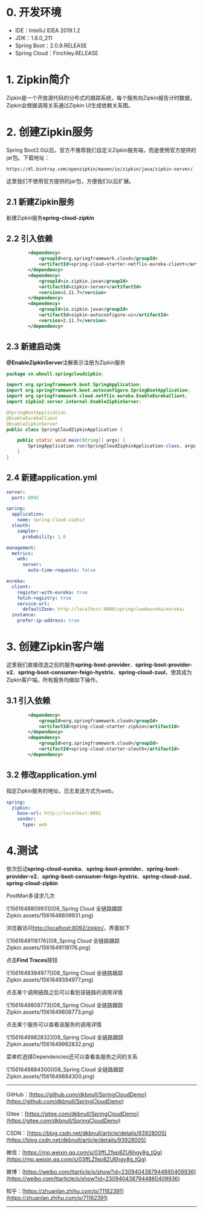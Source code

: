 # 0. 开发环境

- IDE：IntelliJ IDEA 2019.1.2
- JDK：1.8.0_211
- Spring Boot：2.0.9.RELEASE
- Spring Cloud：Finchley.RELEASE

# 1. Zipkin简介

Zipkin是一个开放源代码的分布式的跟踪系统，每个服务向Zipkin报告计时数据，Zipkin会根据调用关系通过Zipkin UI生成依赖关系图。

# 2. 创建Zipkin服务

Spring Boot2.0以后，官方不推荐我们自定义Zipkin服务端，而是使用官方提供的jar包。下载地址：

`https://dl.bintray.com/openzipkin/maven/io/zipkin/java/zipkin-server/`

这里我们不使用官方提供的jar包，方便我们以后扩展。

## 2.1 新建Zipkin服务

新建Zipkin服务**spring-cloud-zipkin**

## 2.2 引入依赖

~~~xml
        <dependency>
            <groupId>org.springframework.cloud</groupId>
            <artifactId>spring-cloud-starter-netflix-eureka-client</artifactId>
        </dependency>
        <dependency>
            <groupId>io.zipkin.java</groupId>
            <artifactId>zipkin-server</artifactId>
            <version>2.11.7</version>
        </dependency>
        <dependency>
            <groupId>io.zipkin.java</groupId>
            <artifactId>zipkin-autoconfigure-ui</artifactId>
            <version>2.11.7</version>
        </dependency>
~~~

## 2.3 新建启动类

**@EnableZipkinServer**注解表示注册为Zipkin服务

~~~java
package cn.wbnull.springcloudzipkin;

import org.springframework.boot.SpringApplication;
import org.springframework.boot.autoconfigure.SpringBootApplication;
import org.springframework.cloud.netflix.eureka.EnableEurekaClient;
import zipkin2.server.internal.EnableZipkinServer;

@SpringBootApplication
@EnableEurekaClient
@EnableZipkinServer
public class SpringCloudZipkinApplication {

    public static void main(String[] args) {
        SpringApplication.run(SpringCloudZipkinApplication.class, args);
    }
}
~~~

## 2.4 新建application.yml

~~~yml
server:
  port: 8092

spring:
  application:
    name: spring-cloud-zipkin
  sleuth:
    sampler:
      probability: 1.0

management:
  metrics:
    web:
      server:
        auto-time-requests: false

eureka:
  client:
    register-with-eureka: true
    fetch-registry: true
    service-url:
      defaultZone: http://localhost:8090/springcloudeureka/eureka/
  instance:
    prefer-ip-address: true
~~~

# 3. 创建Zipkin客户端

这里我们直接改造之前的服务**spring-boot-provider**、**spring-boot-provider-v2**、**spring-boot-consumer-feign-hystrix**、**spring-cloud-zuul**，使其成为Zipkin客户端。所有服务均做如下操作。

## 3.1 引入依赖

~~~xml
        <dependency>
            <groupId>org.springframework.cloud</groupId>
            <artifactId>spring-cloud-starter-zipkin</artifactId>
        </dependency>
        <dependency>
            <groupId>org.springframework.cloud</groupId>
            <artifactId>spring-cloud-starter-sleuth</artifactId>
        </dependency>
~~~

## 3.2 修改application.yml

指定Zipkin服务的地址，日志发送方式为web。

~~~yml
spring:
  zipkin:
    base-url: http://localhost:8092
    sender:
      type: web
~~~

# 4.测试

依次启动**spring-cloud-eureka**、**spring-boot-provider**、**spring-boot-provider-v2**、**spring-boot-consumer-feign-hystrix**、**spring-cloud-zuul**、**spring-cloud-zipkin**

PostMan多请求几次

![1561648809931](08_Spring Cloud 全链路跟踪 Zipkin.assets/1561648809931.png)

浏览器访问<http://localhost:8092/zipkin/>，界面如下

![1561649118176](08_Spring Cloud 全链路跟踪 Zipkin.assets/1561649118176.png)

点击**Find Traces**按钮

![1561649394977](08_Spring Cloud 全链路跟踪 Zipkin.assets/1561649394977.png)

点击某个调用链路之后可以看到该链路的调用详情

![1561649808773](08_Spring Cloud 全链路跟踪 Zipkin.assets/1561649808773.png)

点击某个服务可以查看该服务的调用详情

![1561649982832](08_Spring Cloud 全链路跟踪 Zipkin.assets/1561649982832.png)

菜单栏选择Dependencies还可以查看各服务之间的关系

![1561649884300](08_Spring Cloud 全链路跟踪 Zipkin.assets/1561649884300.png)



---

GitHub：[https://github.com/dkbnull/SpringCloudDemo](https://github.com/dkbnull/SpringCloudDemo)

Gitee：[https://gitee.com/dkbnull/SpringCloudDemo](https://gitee.com/dkbnull/SpringCloudDemo)

CSDN：[https://blog.csdn.net/dkbnull/article/details/93928005](https://blog.csdn.net/dkbnull/article/details/93928005)

微信：[https://mp.weixin.qq.com/s/03ffLZfep8ZU6hgy8g_tQg](https://mp.weixin.qq.com/s/03ffLZfep8ZU6hgy8g_tQg)

微博：[https://weibo.com/ttarticle/p/show?id=2309404387944860409936](https://weibo.com/ttarticle/p/show?id=2309404387944860409936)

知乎：[https://zhuanlan.zhihu.com/p/71162391](https://zhuanlan.zhihu.com/p/71162391)

----

